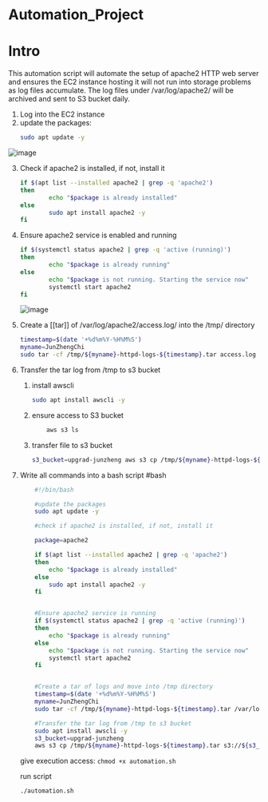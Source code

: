 # Automation_Project

# Intro 

This automation script will automate the setup of apache2 HTTP web server and ensures the EC2 instance hosting it will not run into storage problems as log files accumulate. The log files under /var/log/apache2/ will be archived and sent to S3 bucket daily. 

1. Log into the EC2 instance
2. update the packages: 	
	```bash 
	sudo apt update -y
	```
![image](https://user-images.githubusercontent.com/61018050/210185077-7cda4d05-aeb5-46b7-9cc7-0de86362d44e.png)

	
3. Check if apache2 is installed, if not, install it 
	```bash
	if $(apt list --installed apache2 | grep -q 'apache2')
	then
	        echo "$package is already installed"
	else
	        sudo apt install apache2 -y
	fi
	```

4. Ensure apache2 service is enabled and running
	```bash
	if $(systemctl status apache2 | grep -q 'active (running)')
	then
	        echo "$package is already running"
	else
	        echo "$package is not running. Starting the service now"
	        systemctl start apache2
	fi
	```
	![image](https://user-images.githubusercontent.com/61018050/210185081-1425da43-d6b9-4b41-8a37-8fb36cf786db.png)

5. Create a [[tar]] of /var/log/apache2/access.log/ into the /tmp/ directory
	```bash
	timestamp=$(date '+%d%m%Y-%H%M%S')
	myname=JunZhengChi
	sudo tar -cf /tmp/${myname}-httpd-logs-${timestamp}.tar access.log
	
	```

6. Transfer the tar log from /tmp to s3 bucket
	1. install awscli 
		```bash
		sudo apt install awscli -y 
		```
	1. ensure access to S3 bucket
		```bash
			aws s3 ls 
		```
	3. transfer file to s3 bucket 
		```bash
		s3_bucket=upgrad-junzheng aws s3 cp /tmp/${myname}-httpd-logs-${timestamp}.tar s3://${s3_bucket}/
		```

7. Write all commands into a bash script #bash
	```bash
		#!/bin/bash

		#update the packages
		sudo apt update -y

		#check if apache2 is installed, if not, install it

		package=apache2

		if $(apt list --installed apache2 | grep -q 'apache2')
		then
			echo "$package is already installed"
		else
			sudo apt install apache2 -y
		fi


		#Ensure apache2 service is running
		if $(systemctl status apache2 | grep -q 'active (running)')
		then
			echo "$package is already running"
		else
			echo "$package is not running. Starting the service now"
			systemctl start apache2
		fi


		#Create a tar of logs and move into /tmp directory
		timestamp=$(date '+%d%m%Y-%H%M%S')
		myname=JunZhengChi
		sudo tar -cf /tmp/${myname}-httpd-logs-${timestamp}.tar /var/log/apache2/access.log

		#Transfer the tar log from /tmp to s3 bucket
		sudo apt install awscli -y
		s3_bucket=upgrad-junzheng
		aws s3 cp /tmp/${myname}-httpd-logs-${timestamp}.tar s3://${s3_bucket}/

	```
	give execution access: 
		``` chmod +x automation.sh ```

	run script 
	```bash
	./automation.sh
	```

